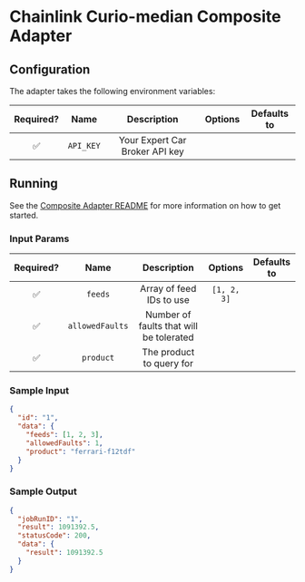# Chainlink Curio-median Composite Adapter

## Configuration

The adapter takes the following environment variables:

| Required? |   Name    |         Description          | Options | Defaults to |
| :-------: | :-------: | :--------------------------: | :-----: | :---------: |
|    ✅     | `API_KEY` | Your Expert Car Broker API key |         |             |

## Running

See the [Composite Adapter README](../README.md) for more information on how to get started.

### Input Params

| Required? |            Name            |               Description                |       Options       | Defaults to |
| :-------: | :------------------------: | :--------------------------------------: | :-----------------: | :---------: |
|    ✅     | `feeds`  |   Array of feed IDs to use    | `[1, 2, 3]` |             |
|    ✅     | `allowedFaults` | Number of faults that will be tolerated |  |             |
|    ✅     | `product` | The product to query for |  |             |

### Sample Input

```json
{
  "id": "1",
  "data": {
    "feeds": [1, 2, 3],
    "allowedFaults": 1,
    "product": "ferrari-f12tdf"
  }
}
```

### Sample Output

```json
{
  "jobRunID": "1",
  "result": 1091392.5,
  "statusCode": 200,
  "data": {
    "result": 1091392.5
  }
}
```

